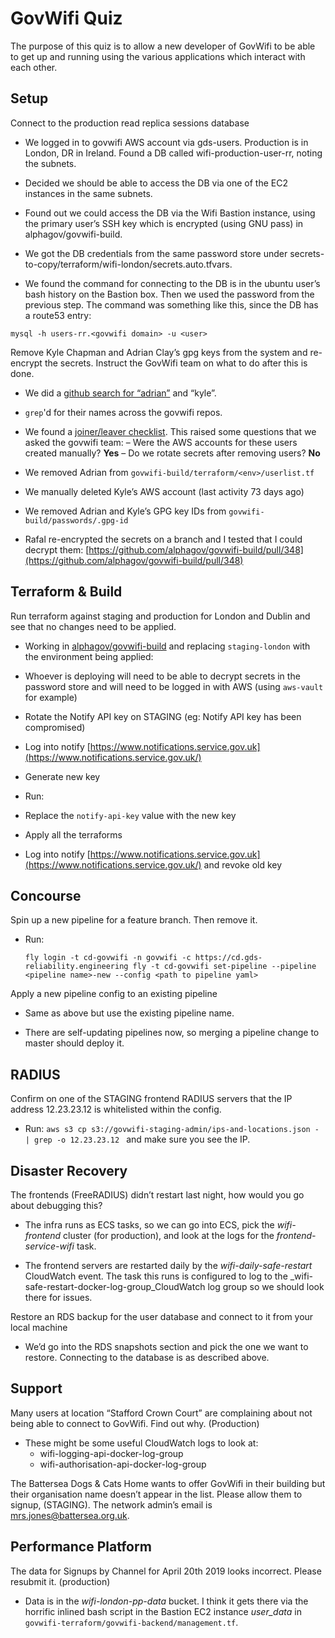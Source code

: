 # GovWifi Quiz

The purpose of this quiz is to allow a new developer of GovWifi to be able to get up and running using the various applications which interact with each other.

## Setup

Connect to the production read replica sessions database

- We logged in to govwifi AWS account via gds-users. Production is in London, DR in Ireland. Found a DB called wifi-production-user-rr, noting the subnets.

- Decided we should be able to access the DB via one of the EC2 instances in the same subnets.

- Found out we could access the DB via the Wifi Bastion instance, using the primary user’s SSH key which is encrypted (using GNU pass) in alphagov/govwifi-build.

- We got the DB credentials from the same password store under secrets-to-copy/terraform/wifi-london/secrets.auto.tfvars.

- We found the command for connecting to the DB is in the ubuntu user’s bash history on the Bastion box. Then we used the password from the previous step. The command was something like this, since the DB has a route53 entry:

`mysql -h users-rr.<govwifi domain> -u <user>`

Remove Kyle Chapman and Adrian Clay’s gpg keys from the system and re-encrypt the secrets. Instruct the GovWifi team on what to do after this is done.

- We did a  [github search for “adrian”](https://github.com/alphagov/govwifi-build/search?q=adrian&unscoped_q=adrian)  and “kyle”.

- `grep`'d for their names across the govwifi repos.

- We found a  [joiner/leaver checklist](https://github.com/alphagov/govwifi-build/blob/master/docs/joiner-leaver-checklist.md). This raised some questions that we asked the govwifi team:
  – Were the AWS accounts for these users created manually?  **Yes**
  – Do we rotate secrets after removing users?  **No**

- We removed Adrian from  `govwifi-build/terraform/<env>/userlist.tf`

- We manually deleted Kyle’s AWS account (last activity 73 days ago)

- We removed Adrian and Kyle’s GPG key IDs from  `govwifi-build/passwords/.gpg-id`

- Rafal re-encrypted the secrets on a branch and I tested that I could decrypt them:  [https://github.com/alphagov/govwifi-build/pull/348](https://github.com/alphagov/govwifi-build/pull/348)


## Terraform & Build

Run terraform against staging and production for London and Dublin and see that no changes need to be applied.

- Working in  [alphagov/govwifi-build](https://github.com/alphagov/govwifi-build)  and replacing  `staging-london`  with the environment being applied:

- Whoever is deploying will need to be able to decrypt secrets in the password store and will need to be logged in with AWS (using  `aws-vault`  for example)

- Rotate the Notify API key on STAGING (eg: Notify API key has been compromised)

- Log into notify  [https://www.notifications.service.gov.uk](https://www.notifications.service.gov.uk/)

- Generate new key

- Run:

- Replace the  `notify-api-key`  value with the new key

- Apply all the terraforms

- Log into notify  [https://www.notifications.service.gov.uk](https://www.notifications.service.gov.uk/)  and revoke old key


## Concourse

Spin up a new pipeline for a feature branch. Then remove it.

- Run:

	`fly login -t cd-govwifi -n govwifi -c https://cd.gds-reliability.engineering
	 fly -t cd-govwifi set-pipeline --pipeline <pipeline name>-new --config <path to pipeline yaml>`

Apply a new pipeline config to an existing pipeline

- Same as above but use the existing pipeline name.

- There are self-updating pipelines now, so merging a pipeline change to master should deploy it.

## RADIUS

Confirm on one of the STAGING frontend RADIUS servers that the IP address 12.23.23.12 is whitelisted within the config.

- Run:
  `aws s3 cp s3://govwifi-staging-admin/ips-and-locations.json - | grep -o 12.23.23.12 `
  and make sure you see the IP.

## Disaster Recovery

The frontends (FreeRADIUS) didn’t restart last night, how would you go about debugging this?

- The infra runs as ECS tasks, so we can go into ECS, pick the  _wifi-frontend_  cluster (for production), and look at the logs for the  _frontend-service-wifi_  task.

- The frontend servers are restarted daily by the  _wifi-daily-safe-restart_  CloudWatch event. The task this runs is configured to log to the  _wifi-safe-restart-docker-log-group_CloudWatch log group so we should look there for issues.

Restore an RDS backup for the user database and connect to it from your local machine

- We’d go into the RDS snapshots section and pick the one we want to restore. Connecting to the database is as described above.

## Support

Many users at location “Stafford Crown Court” are complaining about not being able to connect to GovWifi. Find out why. (Production)

* These might be some useful CloudWatch logs to look at:
    * wifi-logging-api-docker-log-group
    * wifi-authorisation-api-docker-log-group

The Battersea Dogs & Cats Home wants to offer GovWifi in their building but their organisation name doesn’t appear in the list. Please allow them to signup, (STAGING). The network admin’s email is  [mrs.jones@battersea.org.uk](mailto:mrs.jones@battersea.org.uk).

## Performance Platform

The data for Signups by Channel for April 20th 2019 looks incorrect. Please resubmit it. (production)

- Data is in the  _wifi-london-pp-data_  bucket. I think it gets there via the horrific inlined bash script in the Bastion EC2 instance  _user_data_  in  `govwifi-terraform/govwifi-backend/management.tf`.
